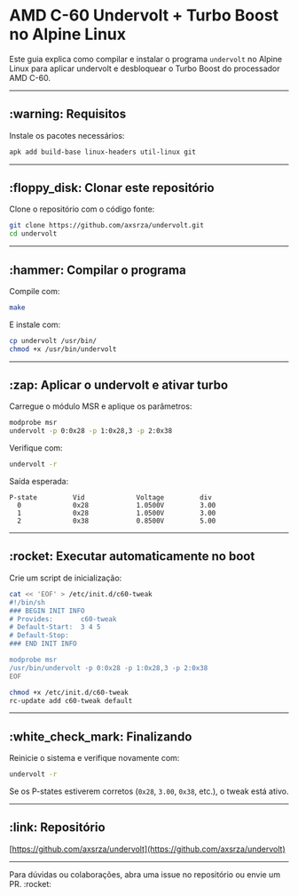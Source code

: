# AMD C-60 Undervolt + Turbo Boost no Alpine Linux

Este guia explica como compilar e instalar o programa `undervolt` no Alpine Linux para aplicar undervolt e desbloquear o Turbo Boost do processador AMD C-60.

---

## \:warning: Requisitos

Instale os pacotes necessários:

```sh
apk add build-base linux-headers util-linux git
```

---

## \:floppy\_disk: Clonar este repositório

Clone o repositório com o código fonte:

```sh
git clone https://github.com/axsrza/undervolt.git
cd undervolt
```

---

## \:hammer: Compilar o programa

Compile com:

```sh
make
```

E instale com:

```sh
cp undervolt /usr/bin/
chmod +x /usr/bin/undervolt
```

---

## \:zap: Aplicar o undervolt e ativar turbo

Carregue o módulo MSR e aplique os parâmetros:

```sh
modprobe msr
undervolt -p 0:0x28 -p 1:0x28,3 -p 2:0x38
```

Verifique com:

```sh
undervolt -r
```

Saída esperada:

```
P-state         Vid             Voltage         div
  0             0x28            1.0500V         3.00
  1             0x28            1.0500V         3.00
  2             0x38            0.8500V         5.00
```

---

## \:rocket: Executar automaticamente no boot

Crie um script de inicialização:

```sh
cat << 'EOF' > /etc/init.d/c60-tweak
#!/bin/sh
### BEGIN INIT INFO
# Provides:       c60-tweak
# Default-Start:  3 4 5
# Default-Stop:
### END INIT INFO

modprobe msr
/usr/bin/undervolt -p 0:0x28 -p 1:0x28,3 -p 2:0x38
EOF

chmod +x /etc/init.d/c60-tweak
rc-update add c60-tweak default
```

---

## \:white\_check\_mark: Finalizando

Reinicie o sistema e verifique novamente com:

```sh
undervolt -r
```

Se os P-states estiverem corretos (`0x28`, `3.00`, `0x38`, etc.), o tweak está ativo.

---

## \:link: Repositório

[https://github.com/axsrza/undervolt](https://github.com/axsrza/undervolt)

---

Para dúvidas ou colaborações, abra uma issue no repositório ou envie um PR. \:rocket:
